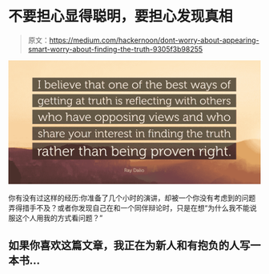 # 不要担心显得聪明，要担心发现真相

> 原文：<https://medium.com/hackernoon/dont-worry-about-appearing-smart-worry-about-finding-the-truth-9305f3b98255>

![](img/60cdd9281489d98fc5b1fc829490811a.png)

你有没有过这样的经历:你准备了几个小时的演讲，却被一个你没有考虑到的问题弄得措手不及？或者你发现自己在和一个同伴辩论时，只是在想“为什么我不能说服这个人用我的方式看问题？”

## 如果你喜欢这篇文章，我正在为新人和有抱负的人写一本书…
